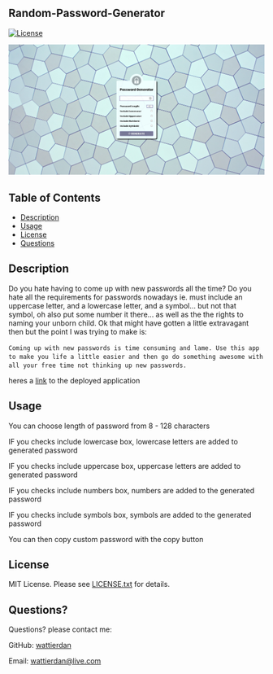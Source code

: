 ## Random-Password-Generator

[![License](https://img.shields.io/badge/License-MIT-yellow.svg)](https://opensource.org/licenses/MIT)

![Webpage Screenshot](/assets/imgs/screencapture-wattierdan-github-io-Random-Password-Generator-2020-10-17-15_32_26.png)

## Table of Contents

* [Description](#Description) 
* [Usage](#Usage) 
* [License](#license) 
* [Questions](#Questions)


  
## Description 

Do you hate having to come up with new passwords all the time? Do you hate all the requirements for passwords nowadays ie. must include  an uppercase letter, and a lowercase letter, and a symbol... but not that symbol, oh also put some number it there... as well as the the rights to naming your unborn child. Ok that might have gotten a little extravagant then but the point I was trying to make is: 

`Coming up with new passwords is time consuming and lame. Use this app to make you life a little easier and then go do something awesome with all your free time not thinking up new passwords.`
  
  

heres a  [link](https://wattierdan.github.io/Random_Password_Generator/) to the deployed application

## Usage 
  
You can choose length of password from 8 - 128 characters

IF you checks include lowercase box, lowercase letters are added to generated password

IF you checks include uppercase box, uppercase letters are added to generated password

IF you checks include numbers box, numbers are added to the generated password

IF you checks include symbols box, symbols are added to the generated password

You can then copy custom password with the copy button
  

  ## License

  MIT License. Please see [LICENSE.txt](./LICENSE.txt) for details.
  



  ## Questions?
  Questions? please contact me:
 
  GitHub: [wattierdan](https://github.com/wattierdan)
  
  Email: wattierdan@live.com


